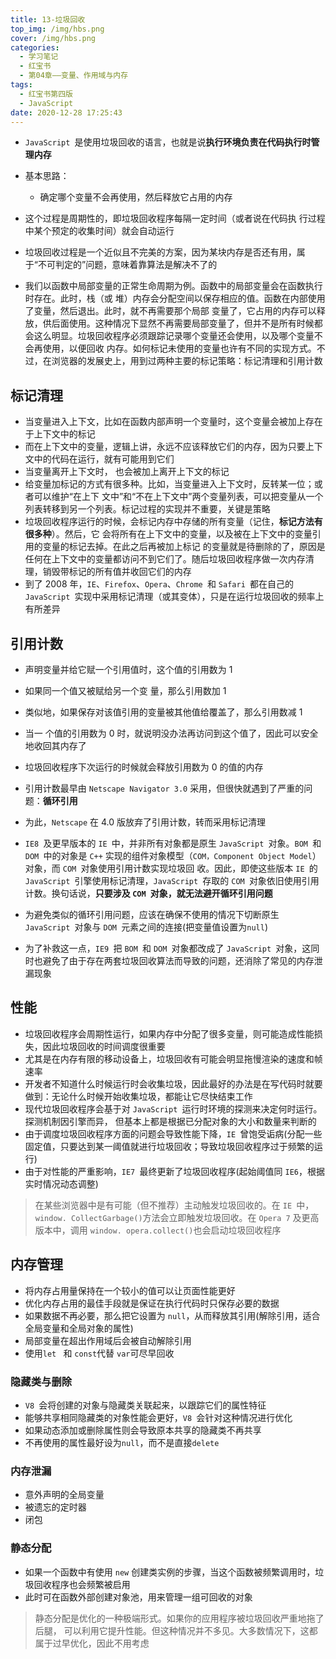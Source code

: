 ```yaml
---
title: 13-垃圾回收
top_img: /img/hbs.png
cover: /img/hbs.png
categories:
  - 学习笔记
  - 红宝书
  - 第04章——变量、作用域与内存
tags:
  - 红宝书第四版
  - JavaScript
date: 2020-12-28 17:25:43
---
```


- `JavaScript `是使用垃圾回收的语言，也就是说**执行环境负责在代码执行时管理内存**

- 基本思路：
  - 确定哪个变量不会再使用，然后释放它占用的内存
- 这个过程是周期性的，即垃圾回收程序每隔一定时间（或者说在代码执 行过程中某个预定的收集时间）就会自动运行
- 垃圾回收过程是一个近似且不完美的方案，因为某块内存是否还有用，属于“不可判定的”问题，意味着靠算法是解决不了的
- 我们以函数中局部变量的正常生命周期为例。函数中的局部变量会在函数执行时存在。此时，栈（或 堆）内存会分配空间以保存相应的值。函数在内部使用了变量，然后退出。此时，就不再需要那个局部 变量了，它占用的内存可以释放，供后面使用。这种情况下显然不再需要局部变量了，但并不是所有时候都会这么明显。垃圾回收程序必须跟踪记录哪个变量还会使用，以及哪个变量不会再使用，以便回收 内存。如何标记未使用的变量也许有不同的实现方式。不过，在浏览器的发展史上，用到过两种主要的标记策略：标记清理和引用计数

## 标记清理

- 当变量进入上下文，比如在函数内部声明一个变量时，这个变量会被加上存在于上下文中的标记
- 而在上下文中的变量，逻辑上讲，永远不应该释放它们的内存，因为只要上下文中的代码在运行，就有可能用到它们
- 当变量离开上下文时， 也会被加上离开上下文的标记
- 给变量加标记的方式有很多种。比如，当变量进入上下文时，反转某一位；或者可以维护“在上下 文中”和“不在上下文中”两个变量列表，可以把变量从一个列表转移到另一个列表。标记过程的实现并不重要，关键是策略
- 垃圾回收程序运行的时候，会标记内存中存储的所有变量（记住，**标记方法有很多种**）。然后，它 会将所有在上下文中的变量，以及被在上下文中的变量引用的变量的标记去掉。在此之后再被加上标记 的变量就是待删除的了，原因是任何在上下文中的变量都访问不到它们了。随后垃圾回收程序做一次内存清理，销毁带标记的所有值并收回它们的内存
- 到了 2008 年，`IE`、`Firefox`、`Opera`、`Chrome `和 `Safari `都在自己的 `JavaScript `实现中采用标记清理（或其变体），只是在运行垃圾回收的频率上有所差异

## 引用计数

- 声明变量并给它赋一个引用值时，这个值的引用数为 1
- 如果同一个值又被赋给另一个变 量，那么引用数加 1
- 类似地，如果保存对该值引用的变量被其他值给覆盖了，那么引用数减 1
- 当一 个值的引用数为 0 时，就说明没办法再访问到这个值了，因此可以安全地收回其内存了
- 垃圾回收程序下次运行的时候就会释放引用数为 0 的值的内存
- 引用计数最早由 `Netscape Navigator 3.0` 采用，但很快就遇到了严重的问题：**循环引用**

- 为此，`Netscape` 在 4.0 版放弃了引用计数，转而采用标记清理
- `IE8 `及更早版本的 `IE `中，并非所有对象都是原生 `JavaScript `对象。`BOM `和 `DOM `中的对象是 `C++` 实现的组件对象模型（`COM，Component Object Model`）对象，而 `COM `对象使用引用计数实现垃圾回 收。因此，即使这些版本 `IE `的 `JavaScript `引擎使用标记清理，`JavaScript `存取的 `COM `对象依旧使用引用计数。换句话说，**只要涉及 `COM `对象，就无法避开循环引用问题**
- 为避免类似的循环引用问题，应该在确保不使用的情况下切断原生 `JavaScript `对象与 `DOM `元素之间的连接(把变量值设置为`null`)
- 为了补救这一点，`IE9 `把 `BOM `和 `DOM `对象都改成了 `JavaScript `对象，这同时也避免了由于存在两套垃圾回收算法而导致的问题，还消除了常见的内存泄漏现象

## 性能

- 垃圾回收程序会周期性运行，如果内存中分配了很多变量，则可能造成性能损失，因此垃圾回收的时间调度很重要
- 尤其是在内存有限的移动设备上，垃圾回收有可能会明显拖慢渲染的速度和帧速率
- 开发者不知道什么时候运行时会收集垃圾，因此最好的办法是在写代码时就要做到：无论什么时候开始收集垃圾，都能让它尽快结束工作
- 现代垃圾回收程序会基于对 `JavaScript `运行时环境的探测来决定何时运行。探测机制因引擎而异， 但基本上都是根据已分配对象的大小和数量来判断的
- 由于调度垃圾回收程序方面的问题会导致性能下降，`IE `曾饱受诟病(分配一些固定值，只要达到某一阈值就进行垃圾回收；导致垃圾回收程序过于频繁的运行)
- 由于对性能的严重影响，`IE7 `最终更新了垃圾回收程序(起始阈值同 `IE6`，根据实时情况动态调整)

> 在某些浏览器中是有可能（但不推荐）主动触发垃圾回收的。在 `IE `中，`window. CollectGarbage()`方法会立即触发垃圾回收。在 `Opera 7` 及更高版本中，调用 `window. opera.collect()`也会启动垃圾回收程序

## 内存管理

- 将内存占用量保持在一个较小的值可以让页面性能更好
- 优化内存占用的最佳手段就是保证在执行代码时只保存必要的数据
- 如果数据不再必要，那么把它设置为 `null`，从而释放其引用(解除引用，适合全局变量和全局对象的属性)
- 局部变量在超出作用域后会被自动解除引用
- 使用`let ` 和 `const`代替 `var`可尽早回收

### 隐藏类与删除

- `V8 `会将创建的对象与隐藏类关联起来，以跟踪它们的属性特征
- 能够共享相同隐藏类的对象性能会更好，`V8 `会针对这种情况进行优化
- 如果动态添加或删除属性则会导致原本共享的隐藏类不再共享
- 不再使用的属性最好设为`null`，而不是直接`delete`

### 内存泄漏

- 意外声明的全局变量
- 被遗忘的定时器
- 闭包

### 静态分配

- 如果一个函数中有使用 `new` 创建类实例的步骤，当这个函数被频繁调用时，垃圾回收程序也会频繁被启用
- 此时可在函数外部创建对象池，用来管理一组可回收的对象

> 静态分配是优化的一种极端形式。如果你的应用程序被垃圾回收严重地拖了后腿， 可以利用它提升性能。但这种情况并不多见。大多数情况下，这都属于过早优化，因此不用考虑